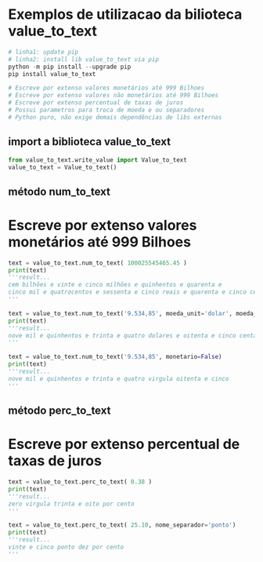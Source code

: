 # Exemplos de utilizacao da bilioteca value_to_text

```python
# linha1: update pip 
# linha2: install lib value_to_text via pip
python -m pip install --upgrade pip
pip install value_to_text
```

```python
# Escreve por extenso valores monetários até 999 Bilhoes
# Escreve por extenso valores não monetários até 999 Bilhoes
# Escreve por extenso percentual de taxas de juros
# Possui parametros para troca de moeda e ou separadores
# Python puro, não exige demais dependências de libs externas
```
## import a biblioteca value_to_text
```python
from value_to_text.write_value import Value_to_text
value_to_text = Value_to_text()
```

## método num_to_text
# Escreve por extenso valores monetários até 999 Bilhoes
```python
text = value_to_text.num_to_text( 100025545465.45 )
print(text)
'''result...
cem bilhões e vinte e cinco milhões e quinhentos e quarenta e 
cinco mil e quatrocentos e sessenta e cinco reais e quarenta e cinco centavos
'''

text = value_to_text.num_to_text('9.534,85', moeda_unit='dolar', moeda_plural='dolares')
print(text)
'''result...
nove mil e quinhentos e trinta e quatro dolares e oitenta e cinco centavos
'''

text = value_to_text.num_to_text('9.534,85', monetario=False)
print(text)
'''result...
nove mil e quinhentos e trinta e quatro virgula oitenta e cinco
'''
```

## método perc_to_text
# Escreve por extenso percentual de taxas de juros
```python
text = value_to_text.perc_to_text( 0.38 )
print(text)
'''result...
zero virgula trinta e oito por cento
'''

text = value_to_text.perc_to_text( 25.10, nome_separador='ponto')
print(text)
'''result...
vinte e cinco ponto dez por cento
'''
```


